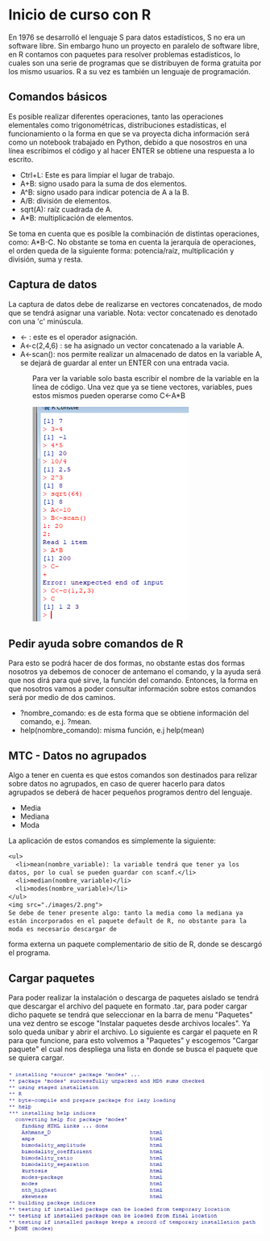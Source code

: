 <div>
  <h1>Inicio de curso con R</h1>
  <p>
  En 1976 se desarrolló el lenguaje S para datos estadísticos, S no era un software libre.
  Sin embargo huno un proyecto en paralelo de software libre, en R contamos con paquetes para resolver problemas estadísticos, lo cuales son una serie de programas que se distribuyen de forma gratuita por los mismo usuarios. R a su vez es también un lenguaje de programación.
  </p>
</div>

<div>
  <h2>Comandos básicos</h2>
  <p>Es posible realizar diferentes operaciones, tanto las operaciones elementales como trigonométricas, distribuciones estadísticas, el funcionamiento o la forma en que se va 
    proyecta dicha información será como un notebook trabajado en Python, debido a que nosostros en una línea escribimos el código y al hacer ENTER se obtiene una respuesta a 
    lo escrito.
    <ul>
      <li>Ctrl+L: Este es para limpiar el lugar de trabajo.</li>
      <li>A+B: signo usado para la suma de dos elementos.</li>
      <li>A^B: signo usado para indicar potencia de A a la B.</li>
      <li>A/B: división de elementos.</li>
      <li>sqrt(A): raíz cuadrada de A.</li>
      <li>A*B: multiplicación de elementos.</li>
    </ul>
    </p>
    <p>
    Se toma en cuenta que es posible la combinación de distintas operaciones, como: A*B-C. No obstante se toma en cuenta la jerarquía de operaciones, el orden queda
    de la siguiente forma: potencia/raíz, multiplicación y división, suma y resta.
  </p>
  <h2>Captura de datos</h2>
  <p>La captura de datos debe de realizarse en vectores concatenados, de modo que se tendrá asignar una variable.
    Nota: vector concatenado es denotado con una 'c' minúscula.
    <ul>
      <li><- : este es el operador asignación.</li>
      <li>A<-c(2,4,6) : se ha asignado un vector concatenado a la variable A.</li>
      <li>A<-scan(): nos permite realizar un almacenado de datos en la variable A, se dejará de guardar al enter un ENTER con una entrada vacia.</li>
    <ul>
  </p>
        
  <p>
    Para ver la variable solo basta escribir el nombre de la variable en la línea de código.  
    Una vez que ya se tiene vectores, variables, pues estos mismos pueden operarse como C<-A*B
  </p>
  <img src="./images/1.png">
</div>

<div>
  <h2>Pedir ayuda sobre comandos de R</h2>
  <p>
    Para esto se podrá hacer de dos formas, no obstante estas dos formas nosotros ya debemos de conocer de antemano el comando, y la ayuda será que nos dirá para qué sirve, 
    la función del comando.
    Entonces, la forma en que nosotros vamos a poder consultar información sobre estos comandos será por medio de dos caminos.
    <ul>
      <li>?nombre_comando: es de esta forma que se obtiene información del comando, e.j. ?mean.</li>
      <li>help(nombre_comando): misma función, e.j help(mean)</li>
    </ul>
  
  </p>
</div>

<div>
  <h2>MTC - Datos no agrupados</h2>
  <p>Algo a tener en cuenta es que estos comandos son destinados para relizar sobre datos no agrupados, en caso de querer hacerlo para datos agrupados se deberá de hacer
  pequeños programos dentro del lenguaje.</p>
  <ul>
    <li>Media</li>
    <li>Mediana</li>
    <li>Moda</li>
  </ul>
  
  <p>
    La aplicación de estos comandos es simplemente la siguiente:
    
    <ul>
      <li>mean(nombre_variable): la variable tendrá que tener ya los datos, por lo cual se pueden guardar con scanf.</li>
      <li>median(nombre_variable)</li>
      <li>modes(nombre_variable)</li>
    </ul>
    <img src="./images/2.png">
    Se debe de tener presente algo: tanto la media como la mediana ya están incorporados en el paquete default de R, no obstante para la moda es necesario descargar de 
  forma externa un paquete complementario de sitio de R, donde se descargó el programa.</p>
  
</div>


<div>
  <h2>Cargar paquetes</h2>
  <p>Para poder realizar la instalación o descarga de paquetes aislado se tendrá que descargar el archivo del paquete en formato .tar, para poder cargar dicho paquete 
  se tendrá que seleccionar en la barra de menu "Paquetes" una vez dentro se escoge "Instalar paquetes desde archivos locales". Ya solo queda unibar y abrir el archivo.
  Lo siguiente es cargar el paquete en R para que funcione, para esto volvemos a "Paquetes" y escogemos "Cargar paquete" el cual nos despliega una lista en donde se busca
  el paquete que se quiera cargar.</p>
  <img src="./images/3.png">
</div>
